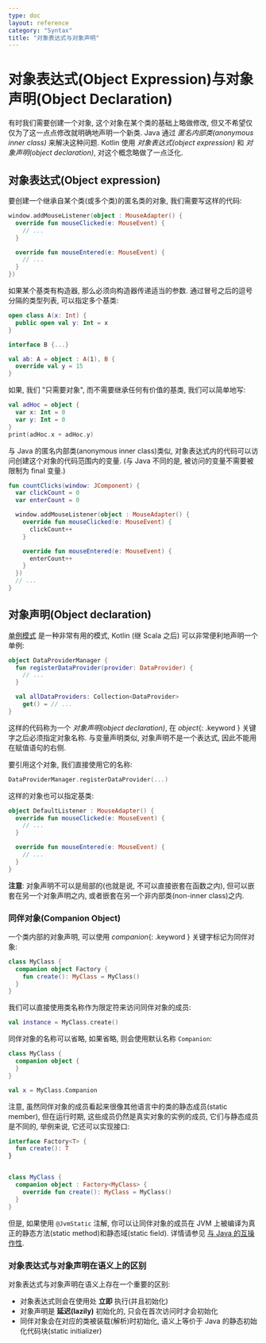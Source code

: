 ```yaml
---
type: doc
layout: reference
category: "Syntax"
title: "对象表达式与对象声明"
---
```


# 对象表达式(Object Expression)与对象声明(Object Declaration)

有时我们需要创建一个对象, 这个对象在某个类的基础上略做修改, 但又不希望仅仅为了这一点点修改就明确地声明一个新类.
Java 通过 *匿名内部类(anonymous inner class)* 来解决这种问题.
Kotlin 使用 *对象表达式(object expression)* 和 *对象声明(object declaration)*, 对这个概念略做了一点泛化.

## 对象表达式(Object expression)

要创建一个继承自某个类(或多个类)的匿名类的对象, 我们需要写这样的代码:

``` kotlin
window.addMouseListener(object : MouseAdapter() {
  override fun mouseClicked(e: MouseEvent) {
    // ...
  }

  override fun mouseEntered(e: MouseEvent) {
    // ...
  }
})
```

如果某个基类有构造器, 那么必须向构造器传递适当的参数.
通过冒号之后的逗号分隔的类型列表, 可以指定多个基类:


``` kotlin
open class A(x: Int) {
  public open val y: Int = x
}

interface B {...}

val ab: A = object : A(1), B {
  override val y = 15
}
```

如果, 我们 "只需要对象", 而不需要继承任何有价值的基类, 我们可以简单地写:

``` kotlin
val adHoc = object {
  var x: Int = 0
  var y: Int = 0
}
print(adHoc.x + adHoc.y)
```

与 Java 的匿名内部类(anonymous inner class)类似, 对象表达式内的代码可以访问创建这个对象的代码范围内的变量.
(与 Java 不同的是, 被访问的变量不需要被限制为 final 变量.)

``` kotlin
fun countClicks(window: JComponent) {
  var clickCount = 0
  var enterCount = 0

  window.addMouseListener(object : MouseAdapter() {
    override fun mouseClicked(e: MouseEvent) {
      clickCount++
    }

    override fun mouseEntered(e: MouseEvent) {
      enterCount++
    }
  })
  // ...
}
```

## 对象声明(Object declaration)

[单例模式](http://en.wikipedia.org/wiki/Singleton_pattern) 是一种非常有用的模式, Kotlin (继 Scala 之后) 可以非常便利地声明一个单例:

``` kotlin
object DataProviderManager {
  fun registerDataProvider(provider: DataProvider) {
    // ...
  }

  val allDataProviders: Collection<DataProvider>
    get() = // ...
}
```
这样的代码称为一个 *对象声明(object declaration)*, 在 *object*{: .keyword } 关键字之后必须指定对象名称.
与变量声明类似, 对象声明不是一个表达式, 因此不能用在赋值语句的右侧.

要引用这个对象, 我们直接使用它的名称:

``` kotlin
DataProviderManager.registerDataProvider(...)
```

这样的对象也可以指定基类:

``` kotlin
object DefaultListener : MouseAdapter() {
  override fun mouseClicked(e: MouseEvent) {
    // ...
  }

  override fun mouseEntered(e: MouseEvent) {
    // ...
  }
}
```

**注意**: 对象声明不可以是局部的(也就是说, 不可以直接嵌套在函数之内), 但可以嵌套在另一个对象声明之内, 或者嵌套在另一个非内部类(non-inner class)之内.


### 同伴对象(Companion Object)

一个类内部的对象声明, 可以使用 *companion*{: .keyword } 关键字标记为同伴对象:

``` kotlin
class MyClass {
  companion object Factory {
    fun create(): MyClass = MyClass()
  }
}
```

我们可以直接使用类名称作为限定符来访问同伴对象的成员:

``` kotlin
val instance = MyClass.create()
```

同伴对象的名称可以省略, 如果省略, 则会使用默认名称 `Companion`:

``` kotlin
class MyClass {
  companion object {
  }
}

val x = MyClass.Companion
```

注意, 虽然同伴对象的成员看起来很像其他语言中的类的静态成员(static member), 但在运行时期, 这些成员仍然是真实对象的实例的成员, 它们与静态成员是不同的, 举例来说, 它还可以实现接口:

``` kotlin
interface Factory<T> {
  fun create(): T
}


class MyClass {
  companion object : Factory<MyClass> {
    override fun create(): MyClass = MyClass()
  }
}
```

但是, 如果使用 `@JvmStatic` 注解, 你可以让同伴对象的成员在 JVM 上被编译为真正的静态方法(static method)和静态域(static field). 详情请参见 [与 Java 的互操作性](java-to-kotlin-interop.html#static-fields).


### 对象表达式与对象声明在语义上的区别

对象表达式与对象声明在语义上存在一个重要的区别:

* 对象表达式则会在使用处 **立即** 执行(并且初始化)
* 对象声明是 **延迟(lazily)** 初始化的, 只会在首次访问时才会初始化
* 同伴对象会在对应的类被装载(解析)时初始化, 语义上等价于 Java 的静态初始化代码块(static initializer)

